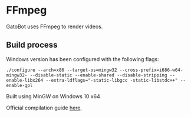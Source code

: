 # FFmpeg
GatoBot uses FFmpeg to render videos.

## Build process
Windows version has been configured with the following flags:
```
./configure --arch=x86 --target-os=mingw32 --cross-prefix=i686-w64-mingw32- --disable-static --enable-shared --disable-stripping --enable-libx264 --extra-ldflags="-static-libgcc -static-libstdc++" --enable-gpl
```
Built using MinGW on Windows 10 x64

Official compilation guide [here](https://trac.ffmpeg.org/wiki/CompilationGuide).